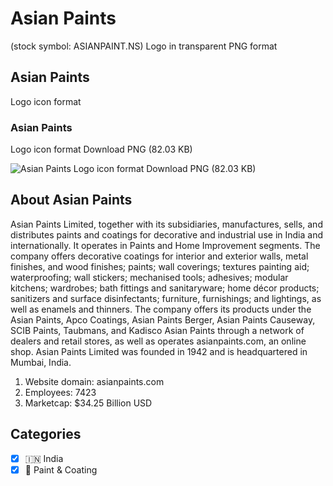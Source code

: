# Asian Paints
 (stock symbol: ASIANPAINT.NS) Logo in transparent PNG format

## Asian Paints
 Logo icon format

### Asian Paints
 Logo icon format Download PNG (82.03 KB)

![Asian Paints
 Logo icon format Download PNG (82.03 KB)](/img/orig/ASIANPAINT.NS-6124f67e.png)

## About Asian Paints


Asian Paints Limited, together with its subsidiaries, manufactures, sells, and distributes paints and coatings for decorative and industrial use in India and internationally. It operates in Paints and Home Improvement segments. The company offers decorative coatings for interior and exterior walls, metal finishes, and wood finishes; paints; wall coverings; textures painting aid; waterproofing; wall stickers; mechanised tools; adhesives; modular kitchens; wardrobes; bath fittings and sanitaryware; home décor products; sanitizers and surface disinfectants; furniture, furnishings; and lightings, as well as enamels and thinners. The company offers its products under the Asian Paints, Apco Coatings, Asian Paints Berger, Asian Paints Causeway, SCIB Paints, Taubmans, and Kadisco Asian Paints through a network of dealers and retail stores, as well as operates asianpaints.com, an online shop. Asian Paints Limited was founded in 1942 and is headquartered in Mumbai, India.

1. Website domain: asianpaints.com
2. Employees: 7423
3. Marketcap: $34.25 Billion USD


## Categories
- [x] 🇮🇳 India
- [x] 🎨 Paint & Coating
